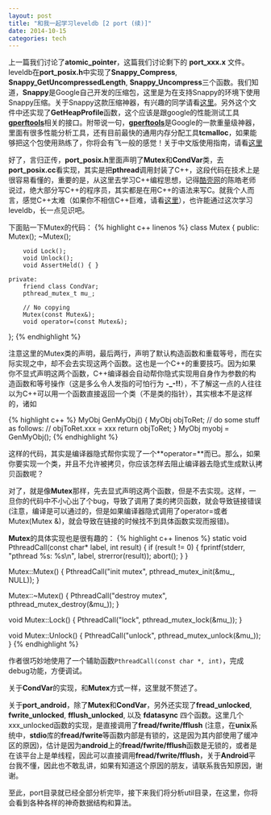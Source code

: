 ```yaml
---
layout: post
title: "和我一起学习leveldb [2 port (续)]"
date: 2014-10-15
categories: tech
---
```


上一篇我们讨论了**atomic_pointer**，这篇我们讨论剩下的 **port_xxx.x** 文件。leveldb在**port_posix.h**中实现了**Snappy_Compress**, **Snappy_GetUncompressedLength**, **Snappy_Uncompress**三个函数。我们知道，**Snappy**是Google自己开发的压缩包，这里是为在支持Snappy的环境下使用Snappy压缩。关于Snappy这款压缩神器，有兴趣的同学请看[这里][snappy_github]。另外这个文件中还实现了**GetHeapProfile**函数，这个应该是跟google的性能测试工具[**gperftools**][gperftools_google]相关的接口。附带说一句，[**gperftools**][gperftools_google]是Google的一款重量级神器，里面有很多性能分析工具，还有目前最快的通用内存分配工具**tcmalloc**，如果能够把这个包使用熟练了，你将会有飞一般的感觉！关于中文版使用指南，请看[这里][gperftools_taobao]

好了，言归正传，**port_posix.h**里面声明了**Mutex**和**CondVar**类，去**port_posix.cc**看实现，其实是把**pthread**调用封装了C++，这段代码在技术上是很容易看懂的，重要的是，从这里去学习C++编程思想，记得[酷壳网][coolshell]的陈皓老师说过，绝大部分写C++的程序员，其实都是在用C++的语法来写C。就我个人而言，感觉C++太难（如果你不相信C++巨难，请看[这里][21daycpp]），也许能通过这次学习leveldb，长一点见识吧。

下面贴一下Mutex的代码：
{% highlight c++ linenos %}
class Mutex {
    public:
        Mutex();
        ~Mutex();

        void Lock();
        void Unlock();
        void AssertHeld() { }

    private:
        friend class CondVar;
        pthread_mutex_t mu_;

        // No copying
        Mutex(const Mutex&);
        void operator=(const Mutex&);
};
{% endhighlight %}

注意这里的Mutex类的声明，最后两行，声明了默认构造函数和重载等号，而在实际实现之中，却不会去实现这两个函数。这也是一个C++的重要技巧。因为如果你不显式声明这两个函数，C++编译器会自动帮你隐式实现用自身作为参数的构造函数和等号操作（这是多么令人发指的可怕行为 **-_-!!**），不了解这一点的人往往以为C++可以用一个函数直接返回一个类（不是类的指针），其实根本不是这样的，诸如 

{% highlight c++ %}
MyObj GenMyObj() {
    MyObj objToRet;
    // do some stuff as follows:
    // objToRet.xxx = xxx
    return objToRet;
}
MyObj myobj = GenMyObj(); 
{% endhighlight %}

这样的代码，其实是编译器隐式帮你实现了一个**operator=**而已。那么，如果你要实现一个类，并且不允许被拷贝，你应该怎样去阻止编译器去隐式生成默认拷贝函数呢？

对了，就是像**Mutex**那样，先去显式声明这两个函数，但是不去实现。这样，一旦你的代码中不小心出了个bug，导致了调用了类的拷贝函数，就会导致链接错误(注意，编译是可以通过的，但是如果编译器隐式调用了operator=或者Mutex(Mutex &)，就会导致在链接的时候找不到具体函数实现而报错)。

**Mutex**的具体实现也是很有趣的：
{% highlight c++ linenos %}
static void PthreadCall(const char* label, int result) {
    if (result != 0) {
        fprintf(stderr, "pthread %s: %s\n", label, strerror(result));
        abort();
    }
}

Mutex::Mutex() { PthreadCall("init mutex", pthread_mutex_init(&mu_, NULL)); }

Mutex::~Mutex() { PthreadCall("destroy mutex", pthread_mutex_destroy(&mu_)); }

void Mutex::Lock() { PthreadCall("lock", pthread_mutex_lock(&mu_)); }

void Mutex::Unlock() { PthreadCall("unlock", pthread_mutex_unlock(&mu_)); }
{% endhighlight %}

作者很巧妙地使用了一个辅助函数`PthreadCall(const char *, int)`，完成debug功能，方便调试。

关于**CondVar**的实现，和**Mutex**方式一样，这里就不赘述了。

关于**port_android**，除了**Mutex**和**CondVar**，另外还实现了**fread_unlocked**, **fwrite_unlocked**, **fflush_unlocked**, 以及 **fdatasync** 四个函数。这里几个xxx_unlocked函数的实现，是直接调用了**fread/fwrite/fflush** (注意，在**unix**系统中，**stdio**库的**fread/fwrite**等函数内部是有锁的，这是因为其内部使用了缓冲区的原因)，估计是因为**android**上的**fread/fwrite/fflush**函数是无锁的，或者是在该平台上是单线程，因此可以直接调用**fread/fwrite/fflush**，关于**Android**平台我不懂，因此也不敢乱讲，如果有知道这个原因的朋友，请联系我告知原因，谢谢。

至此，port目录就已经全部分析完毕，接下来我们将分析util目录，在这里，你将会看到各种各样的神奇数据结构和算法。

[snappy_github]: https://github.com/google/snappy
[gperftools_google]: https://code.google.com/p/gperftools/
[gperftools_taobao]: http://www.searchtb.com/2012/12/google-cpu-profiler.html
[coolshell]: http://coolshell.cn/
[21daycpp]: http://coolshell.cn/articles/2250.html
